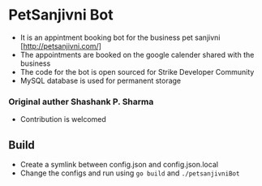 # PetSanjivni Bot
 - It is an appintment booking bot for the business pet sanjivni [http://petsanjivni.com/]
 - The appointments are booked on the google calender shared with the business
 - The code for the bot is open sourced for Strike Developer Community
 - MySQL database is used for permanent storage

### Original auther Shashank P. Sharma
 - Contribution is welcomed  
## Build
 - Create a symlink between config.json and config.json.local
 - Change the configs and run using `go build` and `./petsanjivniBot`